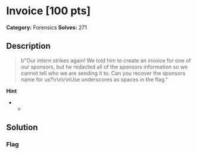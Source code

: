 # Invoice [100 pts]

**Category:** Forensics
**Solves:** 271

## Description
>b"Our intern strikes again! We told him to create an invoice for one of our sponsors, but he redacted all of the sponsors information so we cannot tell who we are sending it to. Can you recover the sponsors name for us?\r\n\r\nUse underscores as spaces in the flag."

**Hint**
* -

## Solution

### Flag

